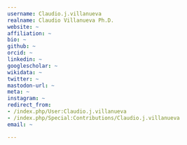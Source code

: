 ```yaml
---
username: Claudio.j.villanueva
realname: Claudio Villanueva Ph.D.
website: ~
affiliation: ~
bio: ~
github: ~
orcid: ~
linkedin: ~
googlescholar: ~
wikidata: ~
twitter: ~
mastodon-url: ~
meta: ~
instagram: ~
redirect_from:
- /index.php/User:Claudio.j.villanueva
- /index.php/Special:Contributions/Claudio.j.villanueva
email: ~

---
```

